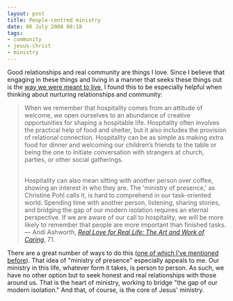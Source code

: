 ```yaml
---
layout: post
title: People-centred ministry
date: 06 July 2008 08:18
tags:
- community
- jesus-christ
- ministry
---
```

<p>Good relationships and real community are things I love.  Since I believe that engaging in these things and living in a manner that seeks these things out is the <a href="http://jakebelder.com/communal-nature-in-gods-design">way we were meant to live</a>, I found this to be especially helpful when thinking about nurturing relationships and community:</p>

<blockquote>
When we remember that hospitality comes from an attitude of welcome, we open ourselves to an abundance of creative opportunities for shaping a hospitable life.  Hospitality often involves the practical help of food and shelter, but it also includes the provision of relational connection.  Hospitality can be as simple as making extra food for dinner and welcoming our children&rsquo;s friends to the table or being the one to initiate conversation with strangers at church, parties, or other social gatherings.<br /><br />

Hospitality can also mean sitting with another person over coffee, showing an interest in who they are.  The 'ministry of presence,' as Christine Pohl calls it, is hard to comprehend in our task-oriented world.  Spending time with another person, listening, sharing stories, and bridging the gap of our modern isolation requires an eternal perspective.  If we are aware of our call to hospitality, we will be more likely to remember that people are more important than finished tasks. &mdash; Andi Ashworth, <a href="http://www.amazon.com/Real-Love-Life-Work-Caring/dp/0877880484/kataiwannhn-20" target="blank"><em>Real Love for Real Life: The Art and Work of Caring</em></a>, 71.
</blockquote>

There are a great number of ways to do this (<a href="http://jakebelder.com/youre-invited-for-dinner">one of which I've mentioned before</a>).  That idea of "ministry of presence" especially appeals to me.  Our ministry in this life, whatever form it takes, is person to person.  As such, we have no other option but to seek honest and real relationships with those around us.  That is the heart of ministry, working to bridge "the gap of our modern isolation."  And that, of course, is the core of Jesus' ministry.
